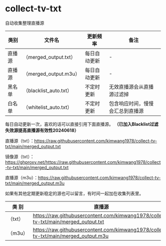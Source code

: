 # collect-tv-txt

自动收集整理直播源

| 类别  | 文件名  | 更新频率                                       | 备注   |
|-------|-------|------------------------------------------------|------------|
|直播源| （merged_output.txt） |  每日自动更新 | -   |
|直播源| （merged_output.m3u） |  每日自动更新 | -   |
|黑名单| （blacklist_auto.txt） |  不定时更新 | 无效直播源会从直播源过滤掉   |
|白名单| （whitelist_auto.txt） |  不定时更新 | 包含响应时间，慢慢会汇总到直播源   |

每日自动更新一次，喜欢的话可以直接引用下面直播源。
**（已加入Blacklist过滤失效源提高直播源有效性20240618）**

直播源（txt）：https://raw.githubusercontent.com/kimwang1978/collect-tv-txt/main/merged_output.txt 

镜像源（txt）：https://ghproxy.net/https://raw.githubusercontent.com/kimwang1978/collect-tv-txt/main/merged_output.txt

直播源（m3u）：https://raw.githubusercontent.com/kimwang1978/collect-tv-txt/main/merged_output.m3u

如果有其他定期更新稳定的源也可以留言，有时间一起加在收集列表里。


| 类 别  | 直播源                                       | ShortLink   |
|-------|------------------------------------------------|------------|
| （txt） |  https://raw.githubusercontent.com/kimwang1978/collect-tv-txt/main/merged_output.txt | https://t.ly/gdp4C   |
| （m3u） |  https://raw.githubusercontent.com/kimwang1978/collect-tv-txt/main/merged_output.m3u | https://t.ly/JIr4e   |
